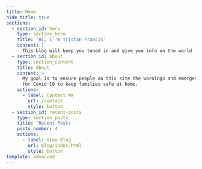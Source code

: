```yaml
---
title: Home
hide_title: true
sections:
  - section_id: hero
    type: section_hero
    title: 'Hi, I''m Tristan Francis'
    content: |
      This blog will keep you tuned in and give you info on the world 
  - section_id: about
    type: section_content
    title: About
    content: >
      My goal is to ensure people on this site the warnings and emergency info
      for Covid-19 to keep families safe at home. 
    actions:
      - label: Contact Me
        url: /contact
        style: button
  - section_id: recent-posts
    type: section_posts
    title: 'Recent Posts '
    posts_number: 4
    actions:
      - label: View Blog
        url: blog/index.html
        style: button
template: advanced
---
```

